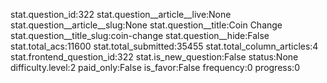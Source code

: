stat.question_id:322
stat.question__article__live:None
stat.question__article__slug:None
stat.question__title:Coin Change
stat.question__title_slug:coin-change
stat.question__hide:False
stat.total_acs:11600
stat.total_submitted:35455
stat.total_column_articles:4
stat.frontend_question_id:322
stat.is_new_question:False
status:None
difficulty.level:2
paid_only:False
is_favor:False
frequency:0
progress:0
